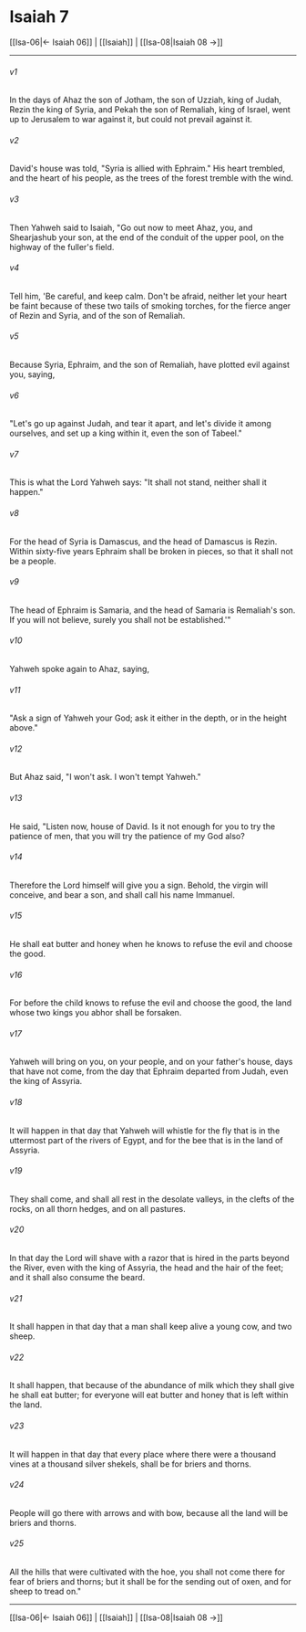 # Isaiah 7

[[Isa-06|← Isaiah 06]] | [[Isaiah]] | [[Isa-08|Isaiah 08 →]]
***



###### v1 
In the days of Ahaz the son of Jotham, the son of Uzziah, king of Judah, Rezin the king of Syria, and Pekah the son of Remaliah, king of Israel, went up to Jerusalem to war against it, but could not prevail against it. 

###### v2 
David's house was told, "Syria is allied with Ephraim." His heart trembled, and the heart of his people, as the trees of the forest tremble with the wind. 

###### v3 
Then Yahweh said to Isaiah, "Go out now to meet Ahaz, you, and Shearjashub your son, at the end of the conduit of the upper pool, on the highway of the fuller's field. 

###### v4 
Tell him, 'Be careful, and keep calm. Don't be afraid, neither let your heart be faint because of these two tails of smoking torches, for the fierce anger of Rezin and Syria, and of the son of Remaliah. 

###### v5 
Because Syria, Ephraim, and the son of Remaliah, have plotted evil against you, saying, 

###### v6 
"Let's go up against Judah, and tear it apart, and let's divide it among ourselves, and set up a king within it, even the son of Tabeel." 

###### v7 
This is what the Lord Yahweh says: "It shall not stand, neither shall it happen." 

###### v8 
For the head of Syria is Damascus, and the head of Damascus is Rezin. Within sixty-five years Ephraim shall be broken in pieces, so that it shall not be a people. 

###### v9 
The head of Ephraim is Samaria, and the head of Samaria is Remaliah's son. If you will not believe, surely you shall not be established.'" 

###### v10 
Yahweh spoke again to Ahaz, saying, 

###### v11 
"Ask a sign of Yahweh your God; ask it either in the depth, or in the height above." 

###### v12 
But Ahaz said, "I won't ask. I won't tempt Yahweh." 

###### v13 
He said, "Listen now, house of David. Is it not enough for you to try the patience of men, that you will try the patience of my God also? 

###### v14 
Therefore the Lord himself will give you a sign. Behold, the virgin will conceive, and bear a son, and shall call his name Immanuel. 

###### v15 
He shall eat butter and honey when he knows to refuse the evil and choose the good. 

###### v16 
For before the child knows to refuse the evil and choose the good, the land whose two kings you abhor shall be forsaken. 

###### v17 
Yahweh will bring on you, on your people, and on your father's house, days that have not come, from the day that Ephraim departed from Judah, even the king of Assyria. 

###### v18 
It will happen in that day that Yahweh will whistle for the fly that is in the uttermost part of the rivers of Egypt, and for the bee that is in the land of Assyria. 

###### v19 
They shall come, and shall all rest in the desolate valleys, in the clefts of the rocks, on all thorn hedges, and on all pastures. 

###### v20 
In that day the Lord will shave with a razor that is hired in the parts beyond the River, even with the king of Assyria, the head and the hair of the feet; and it shall also consume the beard. 

###### v21 
It shall happen in that day that a man shall keep alive a young cow, and two sheep. 

###### v22 
It shall happen, that because of the abundance of milk which they shall give he shall eat butter; for everyone will eat butter and honey that is left within the land. 

###### v23 
It will happen in that day that every place where there were a thousand vines at a thousand silver shekels, shall be for briers and thorns. 

###### v24 
People will go there with arrows and with bow, because all the land will be briers and thorns. 

###### v25 
All the hills that were cultivated with the hoe, you shall not come there for fear of briers and thorns; but it shall be for the sending out of oxen, and for sheep to tread on."

***
[[Isa-06|← Isaiah 06]] | [[Isaiah]] | [[Isa-08|Isaiah 08 →]]
